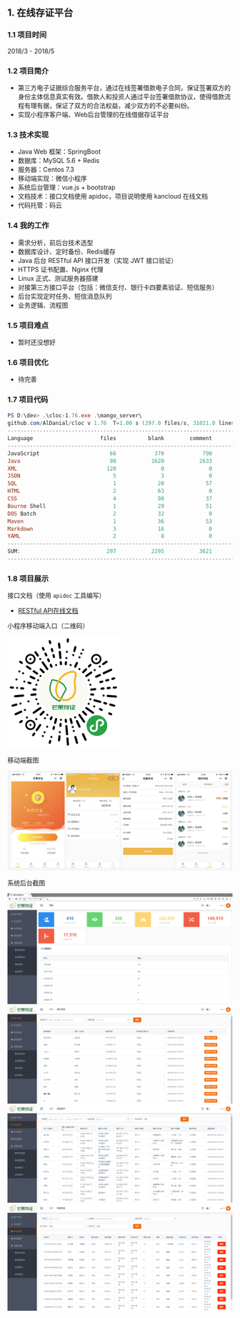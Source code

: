 ## 1. 在线存证平台

### 1.1 项目时间

2018/3 - 2018/5

### 1.2 项目简介

- 第三方电子证据综合服务平台，通过在线签署借款电子合同，保证签署双方的身份主体信息真实有效。借款人和投资人通过平台签署借款协议，使得借款流程有理有据，保证了双方的合法权益，减少双方的不必要纠纷。
- 实现小程序客户端、Web后台管理的在线借据存证平台

### 1.3 技术实现

- Java Web 框架：SpringBoot
- 数据库：MySQL 5.6 + Redis
- 服务器：Centos 7.3
- 移动端实现：微信小程序
- 系统后台管理：vue.js + bootstrap
- 文档技术：接口文档使用 apidoc，项目说明使用 kancloud 在线文档
- 代码托管：码云

### 1.4 我的工作

- 需求分析，前后台技术选型
- 数据库设计、定时备份、Redis缓存
- Java 后台 RESTful API 接口开发（实现 JWT 接口验证）
- HTTPS 证书配置、Nginx 代理
- Linux 正式、测试服务器搭建
- 对接第三方接口平台（包括：微信支付、银行卡四要素验证、短信服务）
- 后台实现定时任务、短信消息队列
- 业务逻辑、流程图

### 1.5 项目难点

- 暂时还没想好

### 1.6 项目优化

- 待完善

### 1.7 项目代码

```powershell
PS D:\dev> .\cloc-1.76.exe .\mango_server\
github.com/AlDanial/cloc v 1.76  T=1.00 s (297.0 files/s, 31021.0 lines/s)
-------------------------------------------------------------------------------
Language                     files          blank        comment           code
-------------------------------------------------------------------------------
JavaScript                      66            370            790           6539
Java                            90           1620           2633           6331
XML                            120              0              0           5078
JSON                             5              3              0           4787
SQL                              1             20             57            787
HTML                             2             63              0            607
CSS                              4             98             37            492
Bourne Shell                     1             29             51            145
DOS Batch                        2             32              0            114
Maven                            1             36             53            110
Markdown                         3             16              0             64
YAML                             2              8              0             51
-------------------------------------------------------------------------------
SUM:                           297           2295           3621          25105
-------------------------------------------------------------------------------
```

### 1.8 项目展示

接口文档（使用 `apidoc` 工具编写）

- [RESTful API在线文档](https://api.chengchijinfu.com/mango/apidoc/index.html)



小程序移动端入口（二维码）

<div align="left"><img src="assets/5b32e5171c1ad.jpg" width="250"/></div>



移动端截图

<div align="left"><img src="assets/mango_wx.jpg" width=""/></div>



系统后台截图

<div align="left"><img src="assets/mango1.png" width=""/></div>

<div align="left"><img src="assets/mango2.png" width=""/></div>

<div align="left"><img src="assets/mango3.png" width=""/></div>

<div align="left"><img src="assets/mango4.png" width=""/></div>





